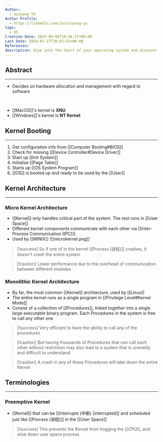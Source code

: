 ```yaml
---
Author:
  - Xinyang YU
Author Profile:
  - https://linkedin.com/in/xinyang-yu
tags:
  - OS
Creation Date: 2023-09-06T19:46:17+08:00
Last Date: 2024-01-27T20:03:51+08:00
References: 
description: Dive into the heart of your operating system and discover how kernels manage hardware, allocate resources, and keep your system running smoothly. Explore the trade-offs between microkernels and monolithic kernels, and learn about preemptive kernels that ensure a responsive user experience.
---
```

## Abstract
---
- Decides on hardware allocation and management with regard to software
</br>

- [[MacOS]]'s kernel is **XNU**
- [[Windows]]'s kernel is **NT Kernel**

## Kernel Booting
---
1. Get configuration info from [[Computer Booting#BIOS]]
2. Check for missing [[Device Controller#Device Driver]]
3. Start up [[Init System]]
4. Initialise [[Page Table]]
5. Starts up [[OS System Program]]
6. [[OS]] is booted up and ready to be used by the [[User]]

## Kernel Architecture
---
### Micro Kernel Architecture 
- [[Kernel]] only handles critical part of the system. The rest runs in [[User Space]]
- Different kernel components communicate with each other via  [[Inter-Process Communication (IPC)]]
- Used by [[MINIX]]
![[microkernel.png]]

>[!success] So if one of in the kernel [[Process (进程)]] crashes, it doesn't crash the entire system 

>[!caution] Lower performance due to the overhead of communication between different modules


### Monolithic Kernel Architecture
- By far, the most common [[Kernel]] architecture, used by [[Linux]]
- The entire kernel runs as a single program in [[Privilege Level#Kernel Mode]]
- Consist of a collection of [[Procedures]], linked together into a single large executable binary program. Each Procedures in the system is free to call any other one

>[!success] Very efficient to have the ability to call any of the procedures

>[!caution]  But having thousands of Procedures that can call each other without restriction may also lead to a system that is unwieldy and difficult to understand

>[!caution] A crash in any of these Procedures will take down the entire Kernel

## Terminologies 
---
### Preemptive Kernel
- [[Kernel]] that can be [[Interrupts (中断) |interrupted]] and scheduled just like [[Process (进程)]] in the [[User Space]] 

>[!success] This prevents the Kernel from hogging the [[CPU]], and slow down user space process